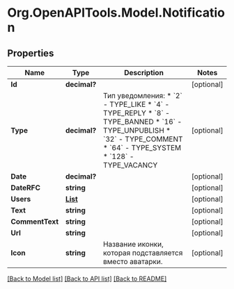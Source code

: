 # Org.OpenAPITools.Model.Notification
## Properties

Name | Type | Description | Notes
------------ | ------------- | ------------- | -------------
**Id** | **decimal?** |  | [optional] 
**Type** | **decimal?** | Тип уведомления:   * &#x60;2&#x60; - TYPE_LIKE   * &#x60;4&#x60; - TYPE_REPLY   * &#x60;8&#x60; - TYPE_BANNED   * &#x60;16&#x60; - TYPE_UNPUBLISH   * &#x60;32&#x60; - TYPE_COMMENT   * &#x60;64&#x60; - TYPE_SYSTEM   * &#x60;128&#x60; - TYPE_VACANCY  | [optional] 
**Date** | **decimal?** |  | [optional] 
**DateRFC** | **string** |  | [optional] 
**Users** | [**List<User>**](User.md) |  | [optional] 
**Text** | **string** |  | [optional] 
**CommentText** | **string** |  | [optional] 
**Url** | **string** |  | [optional] 
**Icon** | **string** | Название иконки, которая подставляется вместо аватарки. | [optional] 

[[Back to Model list]](../README.md#documentation-for-models) [[Back to API list]](../README.md#documentation-for-api-endpoints) [[Back to README]](../README.md)

